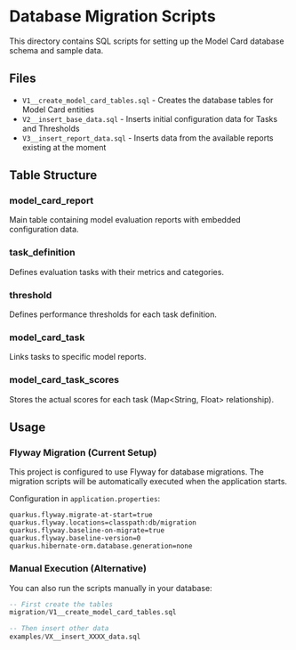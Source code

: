 # Database Migration Scripts

This directory contains SQL scripts for setting up the Model Card database schema and sample data.

## Files

- `V1__create_model_card_tables.sql` - Creates the database tables for Model Card entities
- `V2__insert_base_data.sql` - Inserts initial configuration data for Tasks and Thresholds
- `V3__insert_report_data.sql` - Inserts data from the available reports existing at the moment 

## Table Structure

### model_card_report
Main table containing model evaluation reports with embedded configuration data.

### task_definition  
Defines evaluation tasks with their metrics and categories.

### threshold
Defines performance thresholds for each task definition.

### model_card_task
Links tasks to specific model reports.

### model_card_task_scores
Stores the actual scores for each task (Map<String, Float> relationship).

## Usage

### Flyway Migration (Current Setup)
This project is configured to use Flyway for database migrations. The migration scripts will be automatically executed when the application starts.

Configuration in `application.properties`:
```properties
quarkus.flyway.migrate-at-start=true
quarkus.flyway.locations=classpath:db/migration
quarkus.flyway.baseline-on-migrate=true
quarkus.flyway.baseline-version=0
quarkus.hibernate-orm.database.generation=none
```

### Manual Execution (Alternative)
You can also run the scripts manually in your database:

```sql
-- First create the tables
migration/V1__create_model_card_tables.sql

-- Then insert other data
examples/VX__insert_XXXX_data.sql
```
